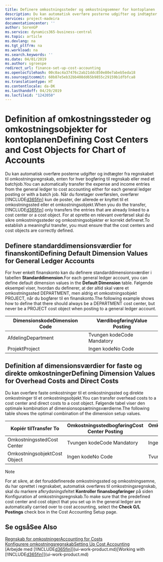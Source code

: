 ```yaml
---
title: Definere omkostningssteder og omkostningsemner for kontoplanen | Microsoft Docs
description: Du kan automatisk overføre posterne udgifter og indtægter fra regnskabet til omkostningsregnskab, enten for hver bogføring til regnskab eller med et batchjob. Når du foretager overførslen, overfører systemet kun de poster, der allerede er knyttet til et omkostningssted eller et omkostningsobjekt. For at oprette en relevant overførsel skal du sikre omkostningssteder og omkostningsobjekter er korrekt defineret.
services: project-madeira
documentationcenter: ''
author: SorenGP
ms.service: dynamics365-business-central
ms.topic: article
ms.devlang: na
ms.tgt_pltfrm: na
ms.workload: na
ms.search.keywords: ''
ms.date: 04/01/2019
ms.author: sgroespe
redirect_url: finance-set-up-cost-accounting
ms.openlocfilehash: 00c0ac4a37476c2ab21ddc850e80e7abeb5eda18
ms.sourcegitcommit: 60b87e5eb32bb408dd65b9855c29159b1dfbfca8
ms.translationtype: HT
ms.contentlocale: da-DK
ms.lasthandoff: 04/29/2019
ms.locfileid: "1242050"
---
```

# <a name="defining-cost-centers-and-cost-objects-for-chart-of-accounts"></a><span data-ttu-id="07b1d-105">Definition af omkostningssteder og omkostningsobjekter for kontoplanen</span><span class="sxs-lookup"><span data-stu-id="07b1d-105">Defining Cost Centers and Cost Objects for Chart of Accounts</span></span>
<span data-ttu-id="07b1d-106">Du kan automatisk overføre posterne udgifter og indtægter fra regnskabet til omkostningsregnskab, enten for hver bogføring til regnskab eller med et batchjob.</span><span class="sxs-lookup"><span data-stu-id="07b1d-106">You can automatically transfer the expense and income entries from the general ledger to cost accounting either for each general ledger posting or with a batch job.</span></span> <span data-ttu-id="07b1d-107">Når du foretager overførslen, overfører [!INCLUDE[d365fin](includes/d365fin_md.md)] kun de poster, der allerede er knyttet til et omkostningssted eller et omkostningsobjekt.</span><span class="sxs-lookup"><span data-stu-id="07b1d-107">When you do the transfer, [!INCLUDE[d365fin](includes/d365fin_md.md)] only transfers the entries that are already linked to a cost center or a cost object.</span></span> <span data-ttu-id="07b1d-108">For at oprette en relevant overførsel skal du sikre omkostningssteder og omkostningsobjekter er korrekt defineret.</span><span class="sxs-lookup"><span data-stu-id="07b1d-108">To establish a meaningful transfer, you must ensure that the cost centers and cost objects are correctly defined.</span></span>  

## <a name="defining-default-dimension-values-for-general-ledger-accounts"></a><span data-ttu-id="07b1d-109">Definere standarddimensionsværdier for finanskonti</span><span class="sxs-lookup"><span data-stu-id="07b1d-109">Defining Default Dimension Values for General Ledger Accounts</span></span>  
<span data-ttu-id="07b1d-110">For hver enkelt finanskonto kan du definere standarddimensionsværdier i tabellen **Standarddimension**.</span><span class="sxs-lookup"><span data-stu-id="07b1d-110">For each general ledger account, you can define default dimension values in the **Default Dimension** table.</span></span> <span data-ttu-id="07b1d-111">Følgende eksempel viser, hvordan du definerer, at der altid skal være et omkostningssted DEPARTMENT, men aldrig et omkostningsobjekt PROJECT, når du bogfører til en finanskonto.</span><span class="sxs-lookup"><span data-stu-id="07b1d-111">The following example shows how to define that there should always be a DEPARTMENT cost center, but never be a PROJECT cost object when posting to a general ledger account.</span></span>  

|<span data-ttu-id="07b1d-112">**Dimensionskode**</span><span class="sxs-lookup"><span data-stu-id="07b1d-112">**Dimension Code**</span></span>|<span data-ttu-id="07b1d-113">**Værdibogføring**</span><span class="sxs-lookup"><span data-stu-id="07b1d-113">**Value Posting**</span></span>|  
|------------------------------------------|-----------------------------------------|  
|<span data-ttu-id="07b1d-114">Afdeling</span><span class="sxs-lookup"><span data-stu-id="07b1d-114">Department</span></span>|<span data-ttu-id="07b1d-115">Tvungen kode</span><span class="sxs-lookup"><span data-stu-id="07b1d-115">Code Mandatory</span></span>|  
|<span data-ttu-id="07b1d-116">Projekt</span><span class="sxs-lookup"><span data-stu-id="07b1d-116">Project</span></span>|<span data-ttu-id="07b1d-117">Ingen kode</span><span class="sxs-lookup"><span data-stu-id="07b1d-117">No Code</span></span>|  

## <a name="defining-dimension-values-for-overhead-costs-and-direct-costs"></a><span data-ttu-id="07b1d-118">Definition af dimensionsværdier for faste og direkte omkostninger</span><span class="sxs-lookup"><span data-stu-id="07b1d-118">Defining Dimension Values for Overhead Costs and Direct Costs</span></span>  
 <span data-ttu-id="07b1d-119">Du kan overføre faste omkostninger til et omkostningssted og direkte omkostninger til et omkostningsobjekt.</span><span class="sxs-lookup"><span data-stu-id="07b1d-119">You can transfer overhead costs to a cost center and direct costs to a cost object.</span></span> <span data-ttu-id="07b1d-120">Følgende tabel viser den optimale kombination af dimensionsopsætningsværdierne.</span><span class="sxs-lookup"><span data-stu-id="07b1d-120">The following table shows the optimal combination of the dimension setup values.</span></span>  

|<span data-ttu-id="07b1d-121">Kopiér til</span><span class="sxs-lookup"><span data-stu-id="07b1d-121">Transfer To</span></span>|<span data-ttu-id="07b1d-122">Omkostningsstedbogføring</span><span class="sxs-lookup"><span data-stu-id="07b1d-122">Cost Center Posting</span></span>|<span data-ttu-id="07b1d-123">Omkostningsobjektbogføring</span><span class="sxs-lookup"><span data-stu-id="07b1d-123">Cost Object Posting</span></span>|  
|-----------------|-------------------------|-------------------------|  
|<span data-ttu-id="07b1d-124">Omkostningssted</span><span class="sxs-lookup"><span data-stu-id="07b1d-124">Cost Center</span></span>|<span data-ttu-id="07b1d-125">Tvungen kode</span><span class="sxs-lookup"><span data-stu-id="07b1d-125">Code Mandatory</span></span>|<span data-ttu-id="07b1d-126">Ingen kode</span><span class="sxs-lookup"><span data-stu-id="07b1d-126">No Code</span></span>|  
|<span data-ttu-id="07b1d-127">Omkostningsobjekt</span><span class="sxs-lookup"><span data-stu-id="07b1d-127">Cost Object</span></span>|<span data-ttu-id="07b1d-128">Ingen kode</span><span class="sxs-lookup"><span data-stu-id="07b1d-128">No Code</span></span>|<span data-ttu-id="07b1d-129">Tvungen kode</span><span class="sxs-lookup"><span data-stu-id="07b1d-129">Code Mandatory</span></span>|  

> [!NOTE]  
>  <span data-ttu-id="07b1d-130">For at sikre, at det foruddefinerede omkostningssted og omkostningsemne, du har oprettet i regnskabet, automatisk overføres til omkostningsregnskab, skal du markere afkrydsningsfeltet **Kontroller finansbogføringer** på siden Konfiguration af omkostningsregnskab.</span><span class="sxs-lookup"><span data-stu-id="07b1d-130">To make sure that the predefined cost center and cost object that you set up in the general ledger are automatically carried over to cost accounting, select the **Check G/L Postings** check box in the Cost Accounting Setup page.</span></span>  

## <a name="see-also"></a><span data-ttu-id="07b1d-131">Se også</span><span class="sxs-lookup"><span data-stu-id="07b1d-131">See Also</span></span>  
[<span data-ttu-id="07b1d-132">Regnskab for omkostninger</span><span class="sxs-lookup"><span data-stu-id="07b1d-132">Accounting for Costs</span></span>](finance-manage-cost-accounting.md)  
[<span data-ttu-id="07b1d-133">Konfigurere omkostningsregnskab</span><span class="sxs-lookup"><span data-stu-id="07b1d-133">Setting Up Cost Accounting</span></span>](finance-set-up-cost-accounting.md)  
<span data-ttu-id="07b1d-134">[Arbejde med [!INCLUDE[d365fin](includes/d365fin_md.md)]](ui-work-product.md)</span><span class="sxs-lookup"><span data-stu-id="07b1d-134">[Working with [!INCLUDE[d365fin](includes/d365fin_md.md)]](ui-work-product.md)</span></span>
